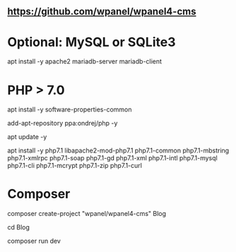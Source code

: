 ## https://github.com/wpanel/wpanel4-cms

# Optional: MySQL or SQLite3
apt install -y apache2 mariadb-server mariadb-client


# PHP > 7.0 
apt install -y software-properties-common

add-apt-repository ppa:ondrej/php -y 

apt update -y

apt install -y php7.1 libapache2-mod-php7.1 php7.1-common php7.1-mbstring php7.1-xmlrpc php7.1-soap php7.1-gd php7.1-xml php7.1-intl php7.1-mysql php7.1-cli php7.1-mcrypt php7.1-zip php7.1-curl


# Composer 
composer create-project "wpanel/wpanel4-cms" Blog

cd Blog

composer run dev
